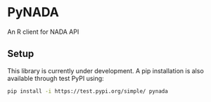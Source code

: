 # PyNADA
An R client for NADA API

## Setup
This library is currently under development. A pip installation is also available through test PyPI using:
 ```sh
pip install -i https://test.pypi.org/simple/ pynada
 ```

